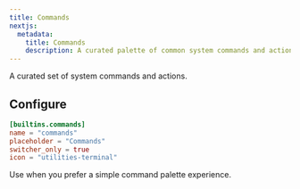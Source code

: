 ```yaml
---
title: Commands
nextjs:
  metadata:
    title: Commands
    description: A curated palette of common system commands and actions.
---
```


A curated set of system commands and actions.

## Configure

```toml
[builtins.commands]
name = "commands"
placeholder = "Commands"
switcher_only = true
icon = "utilities-terminal"
```

Use when you prefer a simple command palette experience.
